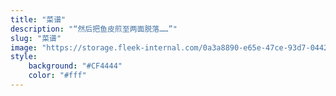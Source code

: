 ```yaml
---
title: "菜谱"
description: "“然后把鱼皮煎至两面脱落……”"
slug: "菜谱"
image: "https://storage.fleek-internal.com/0a3a8890-e65e-47ce-93d7-0442b9209d38-bucket/blog/categories/food.jpg"
style:
    background: "#CF4444"
    color: "#fff"
---
```

